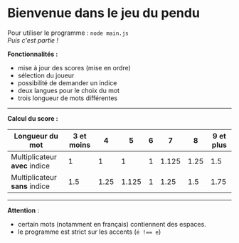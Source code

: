 # Bienvenue dans le jeu du pendu  
Pour utiliser le programme : `node main.js`  
*Puis c'est partie !*

**Fonctionnalités :** 
- mise à jour des scores (mise en ordre)
- sélection du joueur
- possibilité de demander un indice
- deux langues pour le choix du mot
- trois longueur de mots différentes
--------  
**Calcul du score :**  

| Longueur du mot | 3 et moins |4|5|6|7|8|9 et plus|
| ----------- | ----------- |----------- |----------- |----------- |----------- |----------- |----------- |
| Multiplicateur **avec** indice | 1 |1 |1 |1 |1.125 |1.25 |1.5 |
| Multiplicateur **sans** indice | 1.5 |1.25 |1.125 |1 |1.25 |1.5 |1.75 |

-----------
**Attention** : 
- certain mots (notamment en français) contiennent des espaces. 
- le programme est strict sur les accents (``é !== e``)